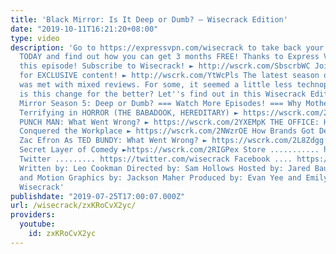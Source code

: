 ```yaml
---
title: 'Black Mirror: Is It Deep or Dumb? – Wisecrack Edition'
date: "2019-10-11T16:21:20+08:00"
type: video
description: 'Go to https://expressvpn.com/wisecrack to take back your Internet privacy
  TODAY and find out how you can get 3 months FREE! Thanks to Express VPN for sponsoring
  this episode! Subscribe to Wisecrack! ► http://wscrk.com/SbscrbWC Join WisecrackPLUS
  for EXCLUSIVE content! ► http://wscrk.com/YtWcPls The latest season of Black Mirror
  was met with mixed reviews. For some, it seemed a little less technophobic. But
  is this change for the better? Let''s find out in this Wisecrack Edition on Black
  Mirror Season 5: Deep or Dumb? === Watch More Episodes! === Why Motherhood is so
  Terrifying in HORROR (THE BABADOOK, HEREDITARY) ► https://wscrk.com/2ykwXPv ONE
  PUNCH MAN: What Went Wrong? ► https://wscrk.com/2YXEMpK THE OFFICE: How Nonsense
  Conquered the Workplace ► https://wscrk.com/2NWzrOE How Brands Got Depressed ► https://wscrk.com/2xHAAP4
  Zac Efron As TED BUNDY: What Went Wrong? ► https://wscrk.com/2L8Zdgg JOHN WICK''s
  Secret Layer of Comedy ►https://wscrk.com/2RIGPex Store ........... http://wisecrackstore.com
  Twitter ......... https://twitter.com/wisecrack Facebook .... https://facebook.com/wisecrackedu
  Written by: Leo Cookman Directed by: Sam Hollows Hosted by: Jared Bauer Editing
  and Motion Graphics by: Jackson Maher Produced by: Evan Yee and Emily Dunbar © 2019
  Wisecrack'
publishdate: "2019-07-25T17:00:07.000Z"
url: /wisecrack/zxKRoCvX2yc/
providers:
  youtube:
    id: zxKRoCvX2yc
---
```

